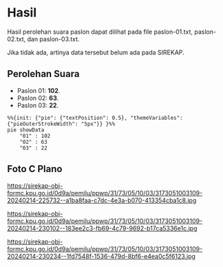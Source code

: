# Hasil

Hasil perolehan suara paslon dapat dilihat pada file paslon-01.txt, paslon-02.txt, dan paslon-03.txt.

Jika tidak ada, artinya data tersebut belum ada pada SIREKAP.

## Perolehan Suara

 * Paslon 01: **102**.
 * Paslon 02: **63**.
 * Paslon 03: **22**.

```mermaid
%%{init: {"pie": {"textPosition": 0.5}, "themeVariables": {"pieOuterStrokeWidth": "5px"}} }%%
pie showData
    "01" : 102
    "02" : 63
    "03" : 22
```
## Foto C Plano

https://sirekap-obj-formc.kpu.go.id/0d9a/pemilu/ppwp/31/73/05/10/03/3173051003109-20240214-225732--a1ba8faa-c7dc-4e3a-b070-413354cba1c8.jpg

https://sirekap-obj-formc.kpu.go.id/0d9a/pemilu/ppwp/31/73/05/10/03/3173051003109-20240214-230102--183ee2c3-fb69-4c79-9692-b17ca5336e1c.jpg

https://sirekap-obj-formc.kpu.go.id/0d9a/pemilu/ppwp/31/73/05/10/03/3173051003109-20240214-230234--1fd7548f-1536-479d-8bf6-e4ea0c5f6123.jpg
